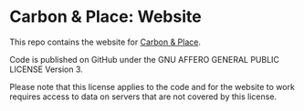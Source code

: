 # Carbon & Place: Website

This repo contains the website for [Carbon & Place](https://www.carbon.place).

Code is published on GitHub under the GNU AFFERO GENERAL PUBLIC LICENSE Version 3.

Please note that this license applies to the code and for the website to work requires access to data on servers that are not covered by this license.

